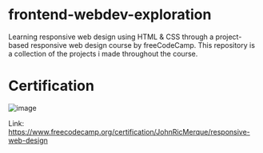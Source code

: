 # frontend-webdev-exploration
Learning responsive web design using HTML &amp; CSS through a project-based responsive web design course by freeCodeCamp. This repository is a collection of the projects i made throughout the course.

# Certification
![image](https://user-images.githubusercontent.com/92630490/187161323-df354aae-a9dc-475f-b159-671fc8fab00d.png)

Link: https://www.freecodecamp.org/certification/JohnRicMerque/responsive-web-design
